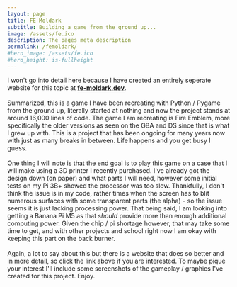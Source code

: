 ```yaml
---
layout: page
title: FE Moldark
subtitle: Building a game from the ground up...
image: /assets/fe.ico
description: The pages meta description
permalink: /femoldark/
#hero_image: /assets/fe.ico
#hero_height: is-fullheight
--- 
```


I won't go into detail here because I have created an entirely seperate website for this topic at [**fe-moldark.dev**](https://www.fe-moldark.dev).
<br><br>
Summarized, this is a game I have been recreating with Python / Pygame from the ground up, literally started at nothing and now the project stands at around 16,000 lines of code. The game I am recreating is Fire Emblem, more specifically the older versions as seen on the GBA and DS since that is what I grew up with. This is a project that has been ongoing for many years now with just as many breaks in between. Life happens and you get busy I guess.
<br><br>
One thing I will note is that the end goal is to play this game on a case that I will make using a 3D printer I recently purchased. I've already got the design down (on paper) and what parts I will need, however some initial tests on my Pi 3B+ showed the processor was too slow. Thankfully, I don't think the issue is in my code, rather times when the screen has to blit numerous surfaces with some transparent parts (the alpha) - so the issue seems it is just lacking processing power. That being said, I am looking into getting a Banana Pi M5 as that _should_ provide more than enough additional computing power. Given the chip / pi shortage however, that may take some time to get, and with other projects and school right now I am okay with keeping this part on the back burner.
<br><br>
Again, a lot to say about this but there is a website that does so better and in more detail, so click the link above if you are interested. To maybe pique your interest I'll include some screenshots of the gameplay / graphics I've created for this project. Enjoy.
<br><br>
<center>
	<img src="/assets/femoldark/chapter config.png" alt=""><br>
	<img src="/assets/femoldark/armory.png" alt=""><br>
	<img src="/assets/femoldark/fog of war2.png" alt=""><br>
	<img src="/assets/femoldark/full enemy map.png" alt=""><br>
	<img src="/assets/femoldark/move map.png" alt=""><br>
	<img src="/assets/femoldark/player info.png" alt=""><br>
	<img src="/assets/femoldark/player phase.png" alt=""><br>
	<img src="/assets/femoldark/supply.png" alt=""><br>
	<img src="/assets/femoldark/trade chapter config.png" alt=""><br>
	<img src="/assets/femoldark/trade.png" alt=""><br>
</center>


